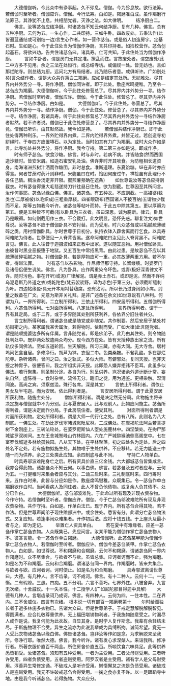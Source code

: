 <!-- { "loadSidebar": true } -->
　　大德僧伽听。今此众中有诤事起。久不殄息。僧伽。今为殄息故。欲行法筹。若僧伽时至听者。僧伽应许。僧伽。今行法筹。白如是。羯磨准白成。虽作羯磨行法筹已。其诤犹不止息。共相朋党者。灭诤之法。如大律明。
　　结净厨白二。
　　佛言。汝等苾刍应结净厨。时诸苾刍不知云何结净厨。复有几种。佛言。总有五种净厨。云何为五。一生心作。二共印持。三如牛卧。四故废处。五秉法作(此皆遍蓝通结或可别结一边)言生心作者。如一营作苾刍。或是俗人初造房宇。定基石时。生如是心。今于此住处当为僧伽作净厨。言共印持者。如捡校营作。苾刍创起基石。将欲兴功。告共住诸苾刍曰。诸具寿。仁可共知。于此住处当为僧伽作净厨。
　　言如牛卧者。谓是房门无其定准。撩乱而住。言故废处者。谓空废处(此二中方多不见用。余之三法在处恒行。或总结寺坊。或偏规一处。皆无妨也。且如那烂陀寺。则总结为厨。远问北方有局结者。此乃随乐者意。咸俱听许。广如别处矣)言众结作者。谓是大众共许秉白二羯磨。应如是结定其处所。无妨难处。尽其界内并外势分一寻。将作净厨。僧伽同许者。即于此处。敷座席鸣揵稚。乃至令一苾刍应为羯磨。大德僧伽听。今于此住处修营总了。尽其界内并外势分一寻。结作净厨。若僧伽时至听者。僧伽应许。僧伽。今于此住处。修营总了。尽其界内并外势分。一寻结作净厨。白如是。
　　大德僧伽听。今于此住处。修营总了。尽其界内并外势分一寻。结作净厨。僧伽。今于此住处。修营总了。尽其界内并外势分一寻。结作净厨。若诸具寿。听于此住处修营总了尽其界内并外势分一寻结作净厨者默然。若不许者说。僧伽已于此住处修营总了。尽其界内并外势分一寻结作净厨竟。僧伽已听许。由其默然故。我今如是持。
　　若僧伽共结作净厨已。即于此住处得两种利乐。一界外贮得界内煮。二界内贮得界外煮。并皆无过。若创造寺初絣绳时。于寺四方应置塼石。以为定处。当时如其有力广为羯磨。或时大众作如是言。此寺坊处并外势分。将作净厨。我今守持。第二第三亦如是说。即成作净。
　　时有师子苾刍。欲食沙糖。佛言。时与非时。若病不病。并皆随食(然而西国造沙糖时。皆安米屑。如造石蜜安乳及油。佛许非时开其啖食。为防粗相长道资身。南海诸洲煎树汁洒而作糖团。非时总食。准斯道理。东夏饴糖。纵在非时亦应得食。何者甘蔗时药汁则非时。米麴虽曰在时。饴团何废过午。祥捡虽有此理行不各任己情。稠浊香汤定非开限。蜜煎薯蓣确在遮条)
　　如世尊说汝等苾刍应持割截衣。时有苾刍得重大毛毯遂持刀针往昼日住处。欲为割截。世尊因至其所问言。汝作何事耶。苾刍以缘白佛。佛言。诸苾刍。有五种衣。不应割截。一高襵婆(毯类也)二厚被帔(以毛织成)三粗重厚緂。四雀眼疏布(西国诸人不披百纳)五谓物少截而不足。斯等五物我今听许。诸苾刍等帖叶而持。于此五中除其第五。更以厚褥为第五。便是五种皆不可截(有以卧具为三衣者。虽曰深思。诚为臆断。律云。卧具乃是眠褥。如何割截用作三衣。不合截打。此文明显。恐怀先惑。聊复注文)如世尊说。汝等苾刍不应于僧伽卧具不安衬替。而为受用。时六众苾刍或以垢腻疏薄破碎之类。用衬僧伽卧具。尔时世尊于日初分。执持衣钵入薜舍离而行乞食。以具寿阿难陀为侍者。世尊便见一人脊背皆黑。遂命阿难陀曰汝见此人脊背黑不。阿难陀言见。佛言。此人往昔于迦摄波如来正教中出家。遂以随宜恶物。用衬僧伽卧具。由彼昔时黑业恶报堕于地狱。又五百生中常招黑背。由此过患。是故苾刍不应以其疏薄破碎垢腻之物。衬僧伽卧具。若是厚物应可一重。必其故薄两重方用。若不尔者。得越法罪。
　　时有苾刍以杂彩物。作尼师但那守持。长留缕缋。时婆罗门及诸俗侣便生讥笑。佛言。凡为卧具。应作两重染令坏色。或青(极好深青律文不许。随时污色。事在开听)或泥(广律解泥。谓是赤土赤石。或即是泥。然而不许纯乌泥皂斯乃外道之衣)或乾陀色(梵云袈裟野。译为赤色)于第三分。必须截断缝刺为叶。四边帖缘(卧具元开本用衬替毡席。恐有沾污。所以长乃过身阔如小席。肘量之数备在广文。元意为斯非关礼拜。是非广述备在余文)如世尊说有八种利。何谓为八。一界所得利。二立制所得利。三依止所得利。四安居所得利。五僧伽所得利。六苾刍所得利。七对面所得利。八定处所得利。
　　言界所得利者。谓于一界有其定局。或于二界。或于多界随其处别所获利养。各依界分旧住者共分。
　　言立制所得利者。谓诸苾刍或是随党或非随党。共作制要。然后安居于某处村坊街衢之内。某家属我某舍属汝。若得物时。依制而受。广如大律(此言随党者。谓是随顺提婆达多所有伴属。言非随党者。即是佛弟子。此乃由其住处。则令物随处判处中。既非两处故遣两众均分。现今西方在处。皆有天授种族出家之流。所有轨仪多同佛法。至如五道轮回。生天解脱。所习三藏。亦有大同。无大寺舍。居村坞间乞食自居。多修净行。胡芦为钵。衣但二巾。色类桑皴。不餐乳酪。多在那烂陀寺。杂听诸典。曾问之曰。汝之轨式。多似大师。有僻邪处。复同天授。岂非天授之种胄乎。彼便答曰。我之所祖实非天授。此即恐人嫌弃拒讳不臣耳。此虽多似佛法。若行聚集。则圣制分途。各自为行。别呈供养。岂况诸余外道计断计常。妄执自然。虚陈得一。食时杂坐。流俗无分。踵旧之徒。用为通鉴。更相染触。湿渭同波。高尚之宾。须察兹滥。殊行各席。深是其宜)
　　言依止所得利者。谓依止男女及半宅迦。而为安居。依此得利者是。
　　言安居所得利者。谓于此夏安居所获利物。随施主处分。
　　僧伽所得利者。谓是决定然无分局。此物施主将来决定施与僧伽就中不为分别。此与夏安居人。此与现前人。此物应问施主。苾刍所得利者。谓是决定而作分局。于此房院住者。便受其利。
　　对面所得利者谓是对面所获利物。定处所得利者。谓是大师一代行化之处。总有八所。此则名为八大制底。一佛生处。在劫比罗伐窣睹城岚毗尼林。二成佛处。在摩揭陀法阿兰若菩提树下金刚座上。三转法轮处。在婆罗痆斯仙人堕处施鹿林中。四涅槃处。在拘尸那城娑罗双树间。五在王舍城鹫峰山竹林园内。六在广严城猕猴池侧高阁堂中。七在室罗伐城逝多林给孤独园。八从天下处。在平林聚落。初之四处名为定处。后之四处名不定处。若有施物拟施生处。其物唯于生处供养。不应移转。若无力能送三中随一而为供养。余之三处类此应知。余四制底与此不同。
　　守持亡人物单白。
　　时具寿邬波难陀身亡之后。所有资具价直三亿金钱。六大都城苾刍皆集咸言。我亦合得此物。诸苾刍众不知云何。以事白佛。佛言。若苾刍及五时者应与。云何为五。一打揵稚时来集会者应与其分。二诵三启时来。三礼制底时来。四行筹时来。五作白时来。此皆与分应如是作。敷座席鸣犍稚。众既集已。令一苾刍作单白羯磨欲作白时。当问看病人及同住者。此人不曾负他债物。或复余人负其债不。处分已作白。
　　大德僧伽听。苾刍邬波难陀。于此命过所有现及非现衣赀杂物。今作守持。若僧伽时至听者。僧伽应许。僧伽。今于亡苾刍邬波难陀所有现及非现衣赀杂物。共作守持。白如是。作单白法已。现于界内。所有苾刍合得其物。若不作法。但是世尊声闻弟子现住赡部洲中。或余住处。悉皆有分。此谓分亡苾刍物法式。又复应知。若逢事闹众难集者。开作初后法。应将十钱五钱。于上座头及最小者与之。即为定记。
　　举置亡人资具单白。
　　若在夏中有难缘者。应差一苾刍作掌亡苾刍衣物。人众既集已。先应问言。汝某甲能为僧伽作掌亡苾刍衣物人不。彼答言能。令一苾刍作单白羯磨。
　　大德僧伽听。此苾刍某甲能为僧伽作掌亡苾刍衣物人。若僧伽时至听者。僧伽应许。僧伽今差苾刍某甲。作掌亡苾刍衣物人。白如是。如世尊说。不和羯磨和合羯磨。云何不和羯磨。谓诸苾刍同一界内作羯磨时。众不尽集合。与欲者不与欲。虽皆总集。应诃者诃而不止。强为羯磨。如是名为不和羯磨。云何和合羯磨。谓诸苾刍同一界内。作羯磨时。皆来共集合。与欲者与欲。应诃者诃。诃时便止。如是名为和合羯磨。
　　具寿邬波离请世尊曰。大德。有几种人。言不齿录。诃不成诃。佛言。有十二种人。云何十二。一无惭。二有瑕隙。三愚。四痴。五不分明。六言不善巧。七界外住。八被舍弃。九言无次绪。十舍威仪。十一失本性。十二授学人(广如尼陀那目得迦中具解)
　　大德有几种人。言堪齿录诃乃成诃。佛言。有四种人。云何为四。一住本性。二在界内。三不舍威仪。四言有次绪。
根本说一切有部百一羯磨卷第十
　　尔时给孤独长者于逝多林施多衣物已。告诸大众曰。但是世尊弟子。于戒定慧解脱解脱智见。得圆满者。应合礼敬尊重供养。无上福田堪销物利者。于我施物随意受之。时漏尽人咸作是说。我复何能为此衣故。自显其身。是时学人复作斯念。我辈有余轻结未尽。于斯施物理不合受。异生之流亦为此说我辈咸为具缚所拘。诚简希望。竟无一人受此衣物诸苾刍以缘白佛。佛告诸苾刍。岂非汝等作如是念。为求解脱来至我所。修净行耶。唯然大德。佛言。我今听许。诸有发心求涅槃人。来诣我所。修净行者。所著衣服价直百千两金。所住房舍价直五百。所啖饮食六味具足。此等供养悉皆销受。汝诸苾刍。须知有五种受用。一者为主受用。二者父母财受用。三者听许受用。四者负债受用。五者盗贼受用。阿罗汉者是主受用。诸有学人是父母财受用。淳善异生常修定诵。不破戒人是听许受用。懒惰懈怠之流是负债受用。诸破戒人是盗贼受用。我元不许破戒苾刍合得受用。一掬之食亦复不许。以一足跟蹈寺中地。由是我今听诸苾刍。若得施物。大众应分。
